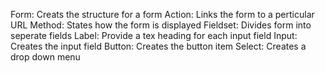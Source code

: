 Form: Creats the structure for a form
Action: Links the form to a perticular URL
Method: States how the form is displayed
Fieldset: Divides form into seperate fields
Label: Provide a tex heading for each input field
Input: Creates the input field
Button: Creates the button item
Select: Creates a drop down menu